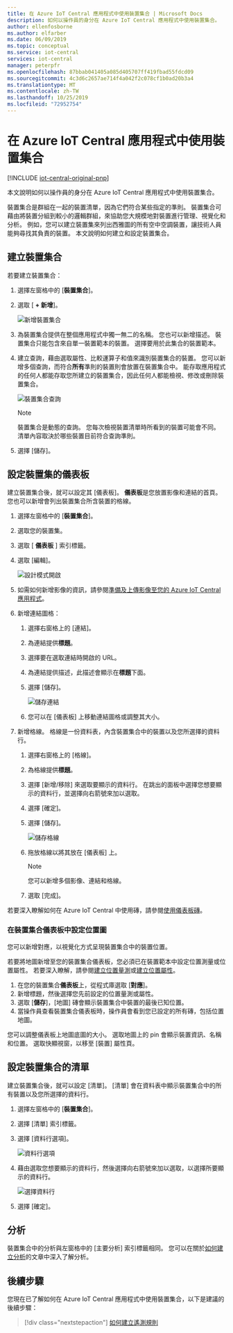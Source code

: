 ```yaml
---
title: 在 Azure IoT Central 應用程式中使用裝置集合 | Microsoft Docs
description: 如何以操作員的身分在 Azure IoT Central 應用程式中使用裝置集合。
author: ellenfosborne
ms.author: elfarber
ms.date: 06/09/2019
ms.topic: conceptual
ms.service: iot-central
services: iot-central
manager: peterpfr
ms.openlocfilehash: 87bbab041405a085d405707ff419fbad55fdcd09
ms.sourcegitcommit: 4c3d6c2657ae714f4a042f2c078cf1b0ad20b3a4
ms.translationtype: MT
ms.contentlocale: zh-TW
ms.lasthandoff: 10/25/2019
ms.locfileid: "72952754"
---
```

# <a name="use-device-sets-in-your-azure-iot-central-application"></a>在 Azure IoT Central 應用程式中使用裝置集合

[!INCLUDE [iot-central-original-pnp](../../../includes/iot-central-original-pnp-note.md)]

本文說明如何以操作員的身分在 Azure IoT Central 應用程式中使用裝置集合。

裝置集合是群組在一起的裝置清單，因為它們符合某些指定的準則。 裝置集合可藉由將裝置分組到較小的邏輯群組，來協助您大規模地對裝置進行管理、視覺化和分析。 例如，您可以建立裝置集來列出西雅圖的所有空中空調裝置，讓技術人員能夠尋找其負責的裝置。 本文說明如何建立和設定裝置集合。

## <a name="create-a-device-set"></a>建立裝置集合

若要建立裝置集合：

1. 選擇左窗格中的 [**裝置集合**]。

1. 選取 [ **+ 新增**]。

    ![新增裝置集合](media/howto-use-device-sets/image1.png)

1. 為裝置集合提供在整個應用程式中獨一無二的名稱。 您也可以新增描述。 裝置集合只能包含來自單一裝置範本的裝置。 選擇要用於此集合的裝置範本。

1. 建立查詢，藉由選取屬性、比較運算子和值來識別裝置集合的裝置。 您可以新增多個查詢，而符合**所有**準則的裝置則會放置在裝置集合中。 能存取應用程式的任何人都能存取您所建立的裝置集合，因此任何人都能檢視、修改或刪除裝置集合。

    ![裝置集合查詢](media/howto-use-device-sets/image2.png)

    > [!NOTE]
    > 裝置集合是動態的查詢。 您每次檢視裝置清單時所看到的裝置可能會不同。 清單內容取決於哪些裝置目前符合查詢準則。

1. 選擇 [儲存]。

## <a name="configure-the-dashboard-for-your-device-set"></a>設定裝置集的儀表板

建立裝置集合後，就可以設定其 [儀表板]。 **儀表板**是您放置影像和連結的首頁。 您也可以新增會列出裝置集合所含裝置的格線。

1. 選擇左窗格中的 [**裝置集合**]。

1. 選取您的裝置集。

1. 選取 [ **儀表板** ] 索引標籤。

1. 選取 [編輯]。

    ![設計模式開啟](media/howto-use-device-sets/image3.png)

1. 如需如何新增影像的資訊，請參閱[準備及上傳影像至您的 Azure IoT Central 應用程式](howto-prepare-images.md)。

1. 新增連結圖格：
    1. 選擇右窗格上的 [連結]。
    1. 為連結提供**標題**。
    1. 選擇要在選取連結時開啟的 URL。
    1. 為連結提供描述，此描述會顯示在**標題**下面。
    1. 選擇 [儲存]。

        ![儲存連結](media/howto-use-device-sets/image7.png)

    1. 您可以在 [儀表板] 上移動連結圖格或調整其大小。

1. 新增格線。 格線是一份資料表，內含裝置集合中的裝置以及您所選擇的資料行。
    1. 選擇右窗格上的 [格線]。
    1. 為格線提供**標題**。
    1. 選擇 [新增/移除] 來選取要顯示的資料行。 在跳出的面板中選擇您想要顯示的資料行，並選擇向右箭號來加以選取。
    1. 選擇 [確定]。
    1. 選擇 [儲存]。

        ![儲存格線](media/howto-use-device-sets/image9.png)

    1. 拖放格線以將其放在 [儀表板] 上。

        > [!NOTE]
        > 您可以新增多個影像、連結和格線。
  
    1. 選取 [完成]。

若要深入瞭解如何在 Azure IoT Central 中使用磚，請參閱[使用儀表板磚](howto-use-tiles.md)。

### <a name="configure-a-location-map-in-your-device-sets-dashboard"></a>在裝置集合儀表板中設定位置圖

您可以新增對應，以視覺化方式呈現裝置集合中的裝置位置。

若要將地圖新增至您的裝置集合儀表板，您必須已在裝置範本中設定位置測量或位置屬性。 若要深入瞭解，請參閱[建立位置量測](howto-set-up-template.md)或[建立位置屬性](howto-set-up-template.md)。

1. 在您的裝置集合**儀表板**上，從程式庫選取 [**對應**]。
2. 新增標題，然後選擇您先前設定的位置量測或屬性。
3. 選取 [**儲存**]，[地圖] 磚會顯示裝置集合中裝置的最後已知位置。
4. 當操作員查看裝置集合儀表板時，操作員會看到您已設定的所有磚，包括位置地圖。

您可以調整儀表板上地圖底圖的大小。 選取地圖上的 pin 會顯示裝置資訊、名稱和位置。 選取快顯視窗，以移至 [裝置] 屬性頁。

## <a name="configure-the-list-for-your-device-set"></a>設定裝置集合的清單

建立裝置集合後，就可以設定 [清單]。 [清單] 會在資料表中顯示裝置集合中的所有裝置以及您所選擇的資料行。

1. 選擇左窗格中的 [**裝置集合**]。

1. 選擇 [清單] 索引標籤。

1. 選擇 [資料行選項]。

    ![資料行選項](media/howto-use-device-sets/image11.png)

1. 藉由選取您想要顯示的資料行，然後選擇向右箭號來加以選取，以選擇所要顯示的資料行。

    ![選擇資料行](media/howto-use-device-sets/image12.png)

1. 選擇 [確定]。

## <a name="analytics"></a>分析

裝置集合中的分析與左窗格中的 [主要分析] 索引標籤相同。 您可以在關於[如何建立分析](howto-use-device-sets.md)的文章中深入了解分析。

## <a name="next-steps"></a>後續步驟

您現在已了解如何在 Azure IoT Central 應用程式中使用裝置集合，以下是建議的後續步驟：

> [!div class="nextstepaction"]
> [如何建立遙測規則](howto-create-telemetry-rules.md)
